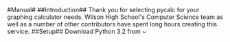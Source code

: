 #Manual#
##Introduction##
Thank you for selecting pycalc for your graphing calculator needs. Wilson High School's Computer Science team as well as a
number of other contributors have spent long hours creating this service. 
##Setup##
Download Python 3.2 from ~
